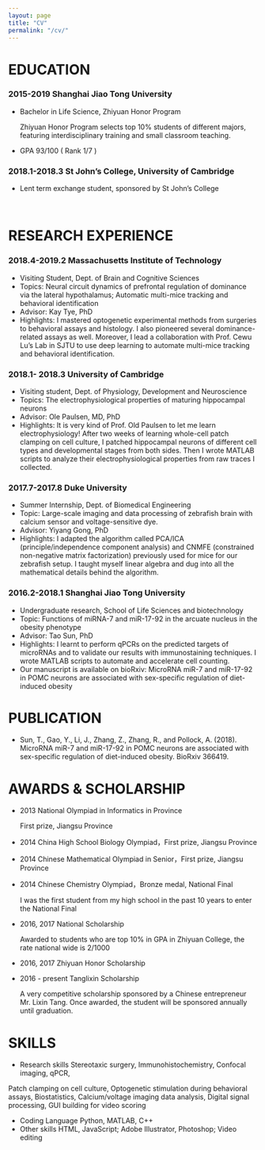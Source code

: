 ```yaml
---
layout: page
title: "CV"
permalink: "/cv/"
---
```


# EDUCATION

### 2015-2019 Shanghai Jiao Tong University

- Bachelor in Life Science, Zhiyuan Honor Program
    
    Zhiyuan Honor Program selects top 10% students of different majors, featuring interdisciplinary training and small classroom teaching.
    
- GPA 93/100 ( Rank 1/7 )

### 2018.1-2018.3 St John’s College, University of Cambridge

- Lent term exchange student, sponsored by St John’s College

<br>

# RESEARCH EXPERIENCE

### 2018.4-2019.2 Massachusetts Institute of Technology

- Visiting Student, Dept. of Brain and Cognitive Sciences
- Topics: Neural circuit dynamics of prefrontal regulation of dominance via the lateral hypothalamus; Automatic multi-mice tracking and behavioral identification
- Advisor: Kay Tye, PhD
- Highlights: I mastered optogenetic experimental methods from surgeries to behavioral assays and histology. I also pioneered several dominance-related assays as well. Moreover, I lead a collaboration with Prof. Cewu Lu’s Lab in SJTU to use deep learning to automate multi-mice tracking and behavioral identification.

### 2018.1- 2018.3 University of Cambridge

- Visiting student, Dept. of Physiology, Development and Neuroscience
- Topics: The electrophysiological properties of maturing hippocampal neurons
- Advisor: Ole Paulsen, MD, PhD
- Highlights: It is very kind of Prof. Old Paulsen to let me learn electrophysiology! After two weeks of learning whole-cell patch clamping on cell culture, I patched hippocampal neurons of different cell types and developmental stages from both sides. Then I wrote MATLAB scripts to analyze their electrophysiological properties from raw traces I collected.

### 2017.7-2017.8 Duke University

- Summer Internship, Dept. of Biomedical Engineering
- Topic: Large-scale imaging and data processing of zebrafish brain with calcium sensor and voltage-sensitive dye.
- Advisor: Yiyang Gong, PhD
- Highlights: I adapted the algorithm called PCA/ICA (principle/independence component analysis) and CNMFE (constrained non-negative matrix factorization) previously used for mice for our zebrafish setup. I taught myself linear algebra and dug into all the mathematical details behind the algorithm.

### 2016.2-2018.1 Shanghai Jiao Tong University

- Undergraduate research, School of Life Sciences and biotechnology
- Topic: Functions of miRNA-7 and miR-17-92 in the arcuate nucleus in the obesity phenotype
- Advisor: Tao Sun, PhD
- Highlights: I learnt to perform qPCRs on the predicted targets of microRNAs and to validate our results with immunostaining techniques. I wrote MATLAB scripts to automate and accelerate cell counting.
- Our manuscript is available on bioRxiv: MicroRNA miR-7 and miR-17-92 in POMC neurons are associated with sex-specific regulation of diet-induced obesity

# PUBLICATION

- Sun, T., Gao, Y., Li, J., Zhang, Z., Zhang, R., and Pollock, A. (2018). MicroRNA miR-7 and miR-17-92 in POMC neurons are associated with sex-specific regulation of diet-induced obesity. BioRxiv 366419.

# AWARDS & SCHOLARSHIP

- 2013 National Olympiad in Informatics in Province
    
    First prize, Jiangsu Province
    
- 2014 China High School Biology Olympiad，First prize, Jiangsu Province
- 2014 Chinese Mathematical Olympiad in Senior，First prize, Jiangsu Province
- 2014 Chinese Chemistry Olympiad，Bronze medal, National Final
    
    I was the first student from my high school in the past 10 years to enter the National Final
    
- 2016, 2017 National Scholarship
    
    Awarded to students who are top 10%  in GPA in Zhiyuan College, the rate national wide is 2/1000
    
- 2016, 2017 Zhiyuan Honor Scholarship
- 2016 - present Tanglixin Scholarship
    
    A very competitive scholarship sponsored by a Chinese entrepreneur Mr. Lixin Tang. Once awarded,  the   student will be sponsored annually until graduation.
    

# SKILLS

- Research skills Stereotaxic surgery, Immunohistochemistry, Confocal imaging, qPCR,

Patch clamping on cell culture, Optogenetic stimulation during behavioral assays, Biostatistics, Calcium/voltage imaging data analysis, Digital signal processing, GUI building for video scoring

- Coding Language Python, MATLAB, C++
- Other skills HTML, JavaScript; Adobe Illustrator, Photoshop; Video editing
